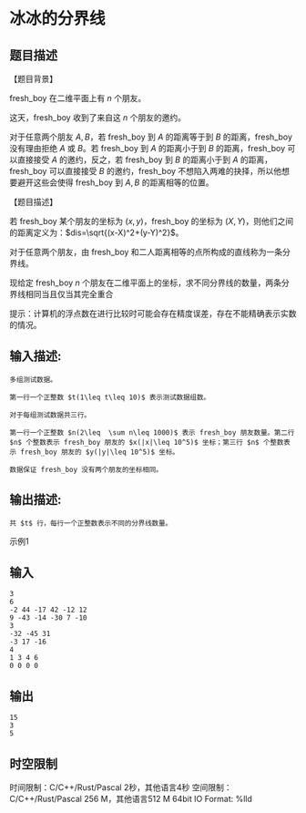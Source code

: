 # 冰冰的分界线

## 题目描述

【题目背景】

  


fresh_boy 在二维平面上有 $n$ 个朋友。  
  
这天，fresh_boy 收到了来自这 $n$ 个朋友的邀约。  
  
对于任意两个朋友 $A,B$，若 fresh_boy 到 $A$ 的距离等于到 $B$ 的距离，fresh_boy 没有理由拒绝 $A$ 或 $B$。若 fresh_boy 到 $A$ 的距离小于到 $B$ 的距离，fresh_boy 可以直接接受 $A$ 的邀约，反之，若 fresh_boy 到 $B$ 的距离小于到 $A$ 的距离，fresh_boy 可以直接接受 $B$ 的邀约，fresh_boy 不想陷入两难的抉择，所以他想要避开这些会使得 fresh_boy 到 $A,B$ 的距离相等的位置。

  


【题目描述】 

  


若 fresh_boy 某个朋友的坐标为 $(x,y)$，fresh_boy 的坐标为 $(X,Y)$，则他们之间的距离定义为：$dis=\sqrt{(x-X)^2+(y-Y)^2}$。  
  
对于任意两个朋友，由 fresh_boy 和二人距离相等的点所构成的直线称为一条分界线。  
  
现给定 fresh_boy $n$ 个朋友在二维平面上的坐标，求不同分界线的数量，两条分界线相同当且仅当其完全重合 

  


提示：计算机的浮点数在进行比较时可能会存在精度误差，存在不能精确表示实数的情况。  


## 输入描述:
    
    
    多组测试数据。  
      
    第一行一个正整数 $t(1\leq t\leq 10)$ 表示测试数据组数。  
      
    对于每组测试数据共三行。  
      
    第一行一个正整数 $n(2\leq  \sum n\leq 1000)$ 表示 fresh_boy 朋友数量。第二行 $n$ 个整数表示 fresh_boy 朋友的 $x(|x|\leq 10^5)$ 坐标；第三行 $n$ 个整数表示 fresh_boy 朋友的 $y(|y|\leq 10^5)$ 坐标。  
      
    数据保证 fresh_boy 没有两个朋友的坐标相同。

## 输出描述:
    
    
    共 $t$ 行，每行一个正整数表示不同的分界线数量。

示例1 

## 输入
    
    
    3
    6
    -2 44 -17 42 -12 12
    9 -43 -14 -30 7 -10
    3
    -32 -45 31
    -3 17 -16
    4
    1 3 4 6
    0 0 0 0

## 输出
    
    
    15
    3
    5


## 时空限制

时间限制：C/C++/Rust/Pascal 2秒，其他语言4秒
空间限制：C/C++/Rust/Pascal 256 M，其他语言512 M
64bit IO Format: %lld